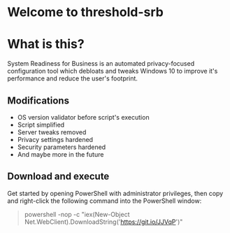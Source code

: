 # Welcome to threshold-srb

# What is this?
System Readiness for Business is an automated privacy-focused configuration tool which debloats and tweaks Windows 10 to improve it's performance and reduce the user's footprint.

## Modifications
* OS version validator before script's execution
* Script simplified
* Server tweaks removed
* Privacy settings hardened
* Security parameters hardened
* And maybe more in the future

## Download and execute
Get started by opening PowerShell with administrator privileges, then copy and right-click the following command into the PowerShell window:
> powershell -nop -c "iex(New-Object Net.WebClient).DownloadString('https://git.io/JJVqP')"

